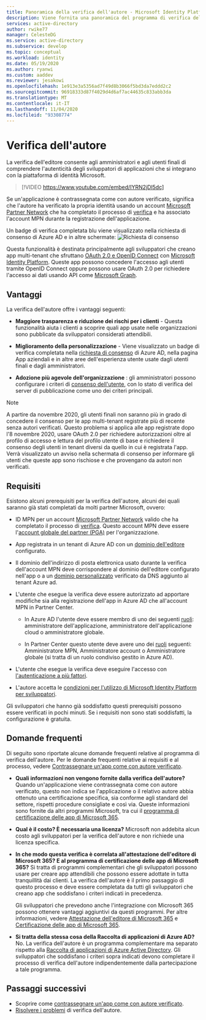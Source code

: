```yaml
---
title: Panoramica della verifica dell'autore - Microsoft Identity Platform | Azure
description: Viene fornita una panoramica del programma di verifica dell'editore per la piattaforma di identità Microsoft. Elenco dei vantaggi, dei requisiti del programma e delle domande frequenti. Se un'applicazione è contrassegnata come con autore verificato, significa che l'autore ha verificato la propria identità usando un account Microsoft Partner Network che ha completato il processo di verifica e ha associato l'account MPN durante la registrazione dell'applicazione.
services: active-directory
author: rwike77
manager: CelesteDG
ms.service: active-directory
ms.subservice: develop
ms.topic: conceptual
ms.workload: identity
ms.date: 05/19/2020
ms.author: ryanwi
ms.custom: aaddev
ms.reviewer: jesakowi
ms.openlocfilehash: 1e913e3a5356ad7f49d8b3066f5bd3da7eddd2c2
ms.sourcegitcommit: 96918333d87f4029d4d6af7ac44635c833abb3da
ms.translationtype: MT
ms.contentlocale: it-IT
ms.lasthandoff: 11/04/2020
ms.locfileid: "93308774"
---
```

# <a name="publisher-verification"></a>Verifica dell'autore

La verifica dell'editore consente agli amministratori e agli utenti finali di comprendere l'autenticità degli sviluppatori di applicazioni che si integrano con la piattaforma di identità Microsoft. 

> [!VIDEO https://www.youtube.com/embed/IYRN2jDl5dc]

Se un'applicazione è contrassegnata come con autore verificato, significa che l'autore ha verificato la propria identità usando un account [Microsoft Partner Network](https://partner.microsoft.com/membership) che ha completato il processo di [verifica](/partner-center/verification-responses) e ha associato l'account MPN durante la registrazione dell'applicazione. 

Un badge di verifica completata blu viene visualizzato nella richiesta di consenso di Azure AD e in altre schermate: ![Richiesta di consenso](./media/publisher-verification-overview/consent-prompt.png)

Questa funzionalità è destinata principalmente agli sviluppatori che creano app multi-tenant che sfruttano [OAuth 2.0 e OpenID Connect](active-directory-v2-protocols.md) con [Microsoft Identity Platform](v2-overview.md). Queste app possono concedere l'accesso agli utenti tramite OpenID Connect oppure possono usare OAuth 2.0 per richiedere l'accesso ai dati usando API come [Microsoft Graph](https://developer.microsoft.com/graph/).

## <a name="benefits"></a>Vantaggi
La verifica dell'autore offre i vantaggi seguenti:
- **Maggiore trasparenza e riduzione dei rischi per i clienti** - Questa funzionalità aiuta i clienti a scoprire quali app usate nelle organizzazioni sono pubblicate da sviluppatori considerati attendibili. 

- **Miglioramento della personalizzazione** - Viene visualizzato un badge di verifica completata nella [richiesta di consenso](application-consent-experience.md) di Azure AD, nella pagina App aziendali e in altre aree dell'esperienza utente usate dagli utenti finali e dagli amministratori. 

- **Adozione più agevole dell'organizzazione** : gli amministratori possono configurare i criteri di [consenso dell'utente](../manage-apps/configure-user-consent.md), con lo stato di verifica del server di pubblicazione come uno dei criteri principali.

> [!NOTE]
> A partire da novembre 2020, gli utenti finali non saranno più in grado di concedere il consenso per le app multi-tenant registrate più di recente senza autori verificati. Questo problema si applica alle app registrate dopo l'8 novembre 2020, usare OAuth 2.0 per richiedere autorizzazioni oltre al profilo di accesso e lettura del profilo utente di base e richiedere il consenso degli utenti in tenant diversi da quello in cui è registrata l'app. Verrà visualizzato un avviso nella schermata di consenso per informare gli utenti che queste app sono rischiose e che provengano da autori non verificati.    

## <a name="requirements"></a>Requisiti
Esistono alcuni prerequisiti per la verifica dell'autore, alcuni dei quali saranno già stati completati da molti partner Microsoft, ovvero: 

-  ID MPN per un account [Microsoft Partner Network](https://partner.microsoft.com/membership) valido che ha completato il processo di [verifica](/partner-center/verification-responses). Questo account MPN deve essere l'[account globale del partner (PGA)](/partner-center/account-structure#the-top-level-is-the-partner-global-account-pga) per l'organizzazione. 

-  App registrata in un tenant di Azure AD con un [dominio dell'editore](howto-configure-publisher-domain.md) configurato.

-  Il dominio dell'indirizzo di posta elettronica usato durante la verifica dell'account MPN deve corrispondere al dominio dell'editore configurato nell'app o a un [dominio personalizzato](../fundamentals/add-custom-domain.md) verificato da DNS aggiunto al tenant Azure ad. 

-  L'utente che esegue la verifica deve essere autorizzato ad apportare modifiche sia alla registrazione dell'app in Azure AD che all'account MPN in Partner Center. 

    -  In Azure AD l'utente deve essere membro di uno dei seguenti [ruoli](../roles/permissions-reference.md): amministratore dell'applicazione, amministratore dell'applicazione cloud o amministratore globale. 

    -  In Partner Center questo utente deve avere uno dei [ruoli](/partner-center/permissions-overview) seguenti: Amministratore MPN, Amministratore account o Amministratore globale (si tratta di un ruolo condiviso gestito in Azure AD).
    
-  L'utente che esegue la verifica deve eseguire l'accesso con [l'autenticazione a più fattori](../authentication/howto-mfa-getstarted.md).

-  L'autore accetta le [condizioni per l'utilizzo di Microsoft Identity Platform per sviluppatori](/legal/microsoft-identity-platform/terms-of-use).

Gli sviluppatori che hanno già soddisfatto questi prerequisiti possono essere verificati in pochi minuti. Se i requisiti non sono stati soddisfatti, la configurazione è gratuita. 

## <a name="frequently-asked-questions"></a>Domande frequenti 
Di seguito sono riportate alcune domande frequenti relative al programma di verifica dell'autore. Per le domande frequenti relative ai requisiti e al processo, vedere [Contrassegnare un'app come con autore verificato](mark-app-as-publisher-verified.md).

- **Quali informazioni __non__ vengono fornite dalla verifica dell'autore?**  Quando un'applicazione viene contrassegnata come con autore verificato, questo non indica se l'applicazione o il relativo autore abbia ottenuto una certificazione specifica, sia conforme agli standard del settore, rispetti procedure consigliate e così via. Queste informazioni sono fornite da altri programmi Microsoft, tra cui il [programma di certificazione delle app di Microsoft 365](/microsoft-365-app-certification/overview).

- **Qual è il costo? È necessaria una licenza?** Microsoft non addebita alcun costo agli sviluppatori per la verifica dell'autore e non richiede una licenza specifica. 

- **In che modo questa verifica è correlata all'attestazione dell'editore di Microsoft 365? E al programma di certificazione delle app di Microsoft 365?** Si tratta di programmi complementari che gli sviluppatori possono usare per creare app attendibili che possono essere adottate in tutta tranquillità dai clienti. La verifica dell'autore è il primo passaggio di questo processo e deve essere completata da tutti gli sviluppatori che creano app che soddisfano i criteri indicati in precedenza. 

  Gli sviluppatori che prevedono anche l'integrazione con Microsoft 365 possono ottenere vantaggi aggiuntivi da questi programmi. Per altre informazioni, vedere [Attestazione dell'editore di Microsoft 365](/microsoft-365-app-certification/docs/attestation) e [Certificazione delle app di Microsoft 365](/microsoft-365-app-certification/docs/certification). 

- **Si tratta della stessa cosa della Raccolta di applicazioni di Azure AD?** No. La verifica dell'autore è un programma complementare ma separato rispetto alla [Raccolta di applicazioni di Azure Active Directory](v2-howto-app-gallery-listing.md). Gli sviluppatori che soddisfano i criteri sopra indicati devono completare il processo di verifica dell'autore indipendentemente dalla partecipazione a tale programma. 

## <a name="next-steps"></a>Passaggi successivi
* Scoprire come [contrassegnare un'app come con autore verificato](mark-app-as-publisher-verified.md).
* [Risolvere i problemi](troubleshoot-publisher-verification.md) di verifica dell'autore.
